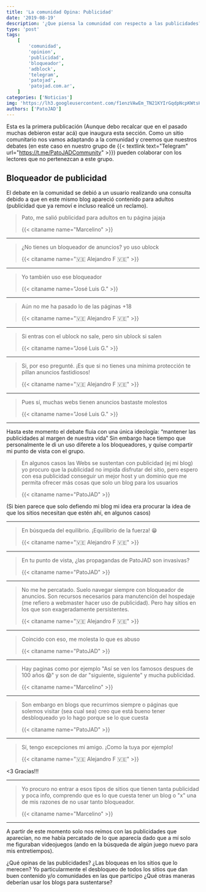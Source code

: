 ```yaml
---
title: 'La comunidad Opina: Publicidad'
date: '2019-08-19'
description: '¿Que piensa la comunidad con respecto a las publicidades?'
type: 'post'
tags:
    [
        'comunidad',
        'opinion',
        'publicidad',
        'bloqueador',
        'adblock',
        'telegram',
        'patojad',
        'patojad.com.ar',
    ]
categories: ['Noticias']
img: 'https://lh3.googleusercontent.com/f1enzVAwEm_TN21KYIrGqdpNcpKWtsHn6_3D0mEwliyMUoJM30Gzzlen3LVtVo3CXQQRIjnzAgo=w640-h400-e365'
authors: ['PatoJAD']
---
```


Esta es la primera publicación (Aunque debo recalcar que en el pasado muchas debieron estar acá) que inaugura esta sección. Como un sitio comunitario nos vamos adaptando a la comunidad y creemos que nuestros debates (en este caso en nuestro grupo de {{< textlink text="Telegram" url="https://t.me/PatoJADCommunity" >}}) pueden colaborar con los lectores que no pertenezcan a este grupo.

## Bloqueador de publicidad

El debate en la comunidad se debió a un usuario realizando una consulta debido a que en este mismo blog apareció contenido para adultos (publicidad que ya removí e incluso realicé un reclamo).

> Pato, me salió publicidad para adultos en tu página jajaja
>
> {{< citaname name="Marcelino" >}}

---

> ¿No tienes un bloqueador de anuncios? yo uso ublock
>
> {{< citaname name="🇻🇪 Alejandro F 🇻🇪" >}}

---

> Yo también uso ese bloqueador
>
> {{< citaname name="José Luis G." >}}

---

> Aún no me ha pasado lo de las páginas +18
>
> {{< citaname name="🇻🇪 Alejandro F 🇻🇪" >}}

---

> Si entras con el ublock no sale, pero sin ublock si salen
>
> {{< citaname name="José Luis G." >}}

---

> Si, por eso pregunté. ¡Es que si no tienes una mínima protección te pillan anuncios fastidiosos!
>
> {{< citaname name="🇻🇪 Alejandro F 🇻🇪" >}}

---

> Pues sí, muchas webs tienen anuncios bastaste molestos
>
> {{< citaname name="José Luis G." >}}

---

Hasta este momento el debate fluia con una única ideología: “mantener las publicidades al margen de nuestra vida” Sin embargo hace tiempo que personalmente le di un uso diferete a los bloqueadores, y quise compartir mi punto de vista con el grupo.

> En algunos casos las Webs se sustentan con publicidad (ej mi blog) yo procuro que la publicidad no impida disfrutar del sitio, pero espero con esa publicidad conseguir un mejor host y un dominio que me permita ofrecer más cosas que solo un blog para los usuarios
>
> {{< citaname name="PatoJAD" >}}

(Si bien parece que solo defiendo mi blog mi idea era procurar la idea de que los sitios necesitan que estén ahí, en algunos casos)

---

> En búsqueda del equilibrio. ¡Equilibrio de la fuerza! 😁
>
> {{< citaname name="🇻🇪 Alejandro F 🇻🇪" >}}

---

> En tu punto de vista, ¿las propagandas de PatoJAD son invasivas?
>
> {{< citaname name="PatoJAD" >}}

---

> No me he percatado. Suelo navegar siempre con bloqueador de anuncios. Son recursos necesarios para manutención del hospedaje (me refiero a webmaster hacer uso de publicidad). Pero hay sitios en los que son exageradamente persistentes.
>
> {{< citaname name="🇻🇪 Alejandro F 🇻🇪" >}}

---

> Coincido con eso, me molesta lo que es abuso
>
> {{< citaname name="PatoJAD" >}}

---

> Hay paginas como por ejemplo "Así se ven los famosos despues de 100 años 😱" y son de dar "siguiente, siguiente" y mucha publicidad.
>
> {{< citaname name="Marcelino" >}}

---

> Son embargo en blogs que recurrimos siempre o páginas que solemos visitar (sea cual sea) creo que está bueno tener desbloqueado yo lo hago porque se lo que cuesta
>
> {{< citaname name="PatoJAD" >}}

---

> Sí, tengo excepciones mi amigo. ¡Como la tuya por ejemplo!
>
> {{< citaname name="🇻🇪 Alejandro F 🇻🇪" >}}

<3 Gracias!!!

---

> Yo procuro no entrar a esos tipos de sitios que tienen tanta publicidad y poca info, comprendo que es lo que cuesta tener un blog o "x" una de mis razones de no usar tanto bloqueador.
>
> {{< citaname name="Marcelino" >}}

---

A partir de este momento solo nos reímos con las publicidades que aparecían, no me había percatado de lo que aparecía dado que a mí solo me figuraban videojuegos (ando en la búsqueda de algún juego nuevo para mis entretiempos).

¿Qué opinas de las publicidades? ¿Las bloqueas en los sitios que lo merecen? Yo particularmente el desbloqueo de todos los sitios que dan buen contenido y/o comunidades en las que participo ¿Qué otras maneras deberían usar los blogs para sustentarse?
